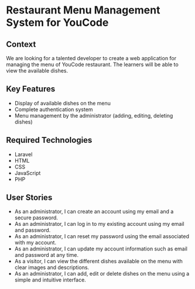 # Restaurant Menu Management System for YouCode

## Context

We are looking for a talented developer to create a web application for managing the menu of YouCode restaurant. The learners will be able to view the available dishes.

## Key Features

-   Display of available dishes on the menu
-   Complete authentication system
-   Menu management by the administrator (adding, editing, deleting dishes)

## Required Technologies

-   Laravel
-   HTML
-   CSS
-   JavaScript
-   PHP

## User Stories

-   As an administrator, I can create an account using my email and a secure password.
-   As an administrator, I can log in to my existing account using my email and password.
-   As an administrator, I can reset my password using the email associated with my account.
-   As an administrator, I can update my account information such as email and password at any time.
-   As a visitor, I can view the different dishes available on the menu with clear images and descriptions.
-   As an administrator, I can add, edit or delete dishes on the menu using a simple and intuitive interface.
